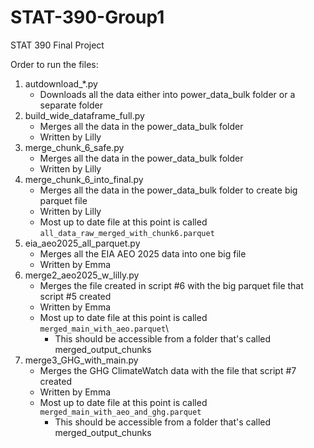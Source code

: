 # STAT-390-Group1
STAT 390 Final Project 

Order to run the files:
1. autdownload_*.py 
   - Downloads all the data either into power_data_bulk folder or a separate folder
2. build_wide_dataframe_full.py
   - Merges all the data in the power_data_bulk folder
   - Written by Lilly
4. merge_chunk_6_safe.py
   - Merges all the data in the power_data_bulk folder
   - Written by Lilly
5. merge_chunk_6_into_final.py
   - Merges all the data in the power_data_bulk folder to create big parquet file
   - Written by Lilly
   - Most up to date file at this point is called `all_data_raw_merged_with_chunk6.parquet`
6. eia_aeo2025_all_parquet.py
   - Merges all the EIA AEO 2025 data into one big file
   - Written by Emma
7. merge2_aeo2025_w_lilly.py
   - Merges the file created in script #6 with the big parquet file that script #5 created
   - Written by Emma
   - Most up to date file at this point is called `merged_main_with_aeo.parquet`\
      - This should be accessible from a folder that's called merged_output_chunks
8. merge3_GHG_with_main.py
   - Merges the GHG ClimateWatch data with the file that script #7 created
   - Written by Emma
   - Most up to date file at this point is called `merged_main_with_aeo_and_ghg.parquet`
      - This should be accessible from a folder that's called merged_output_chunks
